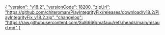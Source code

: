 [{
  "version": "v18.2",
  "versionCode": 18200,
  "zipUrl": "https://github.com/chiteroman/PlayIntegrityFix/releases/download/v18.2/PlayIntegrityFix_v18.2.zip",
  "changelog": "https://raw.githubusercontent.com/Sul6666/mafauu/refs/heads/main/msaud.md"
}](https://raw.githubusercontent.com/Sul6666/masd3rb/refs/heads/main/msaud3rb.md)
